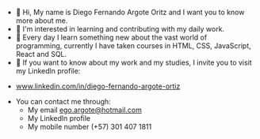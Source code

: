 - 👋 Hi, My name is Diego Fernando Argote Oritz and I want you to know more about me.
- 👀 I'm interested in learning and contributing with my daily work.
- 🌱 Every day I learn something new about the vast world of programming, currently I have taken courses in HTML, CSS, JavaScript, React and SQL.
 - 💼 If you want to know about my work and my studies, I invite you to visit my Linkedln profile:
  * www.linkedin.com/in/diego-fernando-argote-ortiz
- You can contact me through:
  * My email ego.argote@hotmail.com
  * My Linkedln profile
  * My mobile number (+57) 301 407 1811
